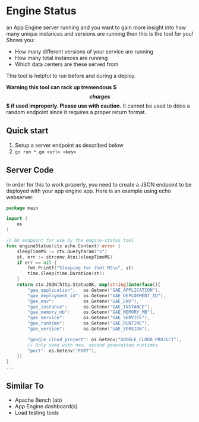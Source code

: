 # Engine Status

an App Engine server running and you want to gain more insight
into how many unique instances and versions are running then
this is the tool for you! Shows you:

- How many different versions of your service are running
- How many total instances are running
- Which data centers are these served from

This tool is helpful to run before and during a deploy.

**Warning this tool can rack up tremendous \$$$charges$$\$ if used
improperly. Please use with caution.** It cannot be used to ddos
a random endpoint since it requires a proper return format.

## Quick start

1. Setup a server endpoint as described below
1. `go run *.go <url> <key>`

## Server Code

In order for this to work properly, you need to create a JSON endpoint
to be deployed with your app engine app. Here is an example using echo
webserver:

```go
package main

import (
    os
)

// An endpoint for use by the engine-status tool
func engineStatus(ctx echo.Context) error {
	sleepTimeMS := ctx.QueryParam("s")
	st, err := strconv.Atoi(sleepTimeMS)
	if err == nil {
		fmt.Printf("Sleeping for (%d) MS\n", st)
		time.Sleep(time.Duration(st))
	}
	return ctx.JSON(http.StatusOK, map[string]interface{}{
		"gae_application":   os.Getenv("GAE_APPLICATION"),
		"gae_deployment_id": os.Getenv("GAE_DEPLOYMENT_ID"),
		"gae_env":           os.Getenv("GAE_ENV"),
		"gae_instance":      os.Getenv("GAE_INSTANCE"),
		"gae_memory_mb":     os.Getenv("GAE_MEMORY_MB"),
		"gae_service":       os.Getenv("GAE_SERVICE"),
		"gae_runtime":       os.Getenv("GAE_RUNTIME"),
		"gae_version":       os.Getenv("GAE_VERSION"),

		"google_cloud_project": os.Getenv("GOOGLE_CLOUD_PROJECT"),
		// Only used with new, second generation runtimes
		"port": os.Getenv("PORT"),
	})
}
...

```

## Similar To

- Apache Bench (ab)
- App Engine dashboard(s)
- Load testing tools
